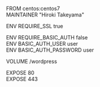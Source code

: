 FROM centos:centos7  
MAINTAINER "Hiroki Takeyama"

ENV REQUIRE_SSL true

ENV REQUIRE_BASIC_AUTH false  
ENV BASIC_AUTH_USER user  
ENV BASIC_AUTH_PASSWORD user

VOLUME /wordpress

EXPOSE 80  
EXPOSE 443
